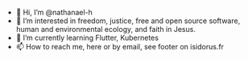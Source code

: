 - 👋 Hi, I’m @nathanael-h
- 👀 I’m interested in freedom, justice, free and open source software, human and environmental ecology, and faith in Jesus.
- 🌱 I’m currently learning Flutter, Kubernetes
- 📫 How to reach me, here or by email, see footer on isidorus.fr

<!---
nathanael-h/nathanael-h is a ✨ special ✨ repository because its `README.md` (this file) appears on your GitHub profile.
You can click the Preview link to take a look at your changes.
--->
